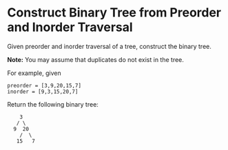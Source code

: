 # Construct Binary Tree from Preorder and Inorder Traversal

Given preorder and inorder traversal of a tree, construct the binary tree.

__Note:__
You may assume that duplicates do not exist in the tree.

For example, given

```pseudo
preorder = [3,9,20,15,7]
inorder = [9,3,15,20,7]
```

Return the following binary tree:

```pseudo
    3
   / \
  9  20
    /  \
   15   7
```